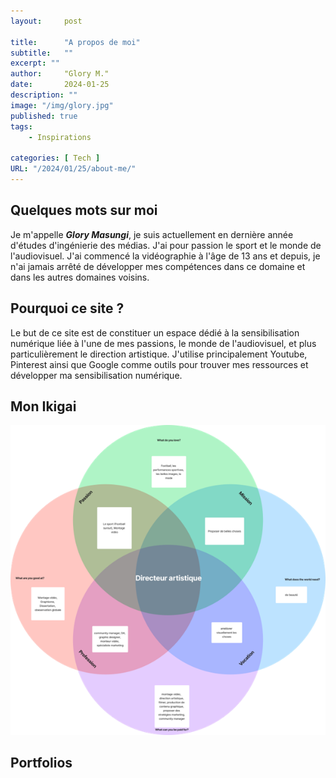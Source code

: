 ```yaml
---
layout:     post

title:      "A propos de moi"
subtitle:   ""
excerpt: ""
author:     "Glory M."
date:       2024-01-25
description: ""
image: "/img/glory.jpg"
published: true 
tags:
    - Inspirations 

categories: [ Tech ]
URL: "/2024/01/25/about-me/"
---
```


<!--more-->
## Quelques mots sur moi  
Je m'appelle **_Glory Masungi_**, je suis actuellement en dernière année d'études d'ingénierie des médias. J'ai pour passion le sport et le monde de l'audiovisuel. J'ai commencé la vidéographie à l'âge de 13 ans et depuis, je n'ai jamais arrêté de développer mes compétences dans ce domaine et dans les autres domaines voisins.
## Pourquoi ce site ?
Le but de ce site est de constituer un espace dédié à la sensibilisation numérique liée à l'une de mes passions, le monde de l'audiovisuel, et plus particulièrement le direction artistique. J'utilise principalement Youtube, Pinterest ainsi que Google comme outils pour trouver mes ressources et développer ma sensibilisation numérique.
## Mon Ikigai
![Gateway](/img/ikigai.png)   
## Portfolios


